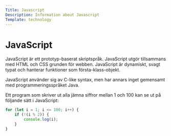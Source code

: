 ```yaml
---
Title: Javascript
Description: Information about Javascript
Template: technology
---
```



# JavaScript

JavaScript är ett prototyp-baserat skriptspråk. JavaScript utgör tillsammans med HTML och CSS grunden för webben. JavaScript är dynamiskt, svagt typat och hanterar funktioner som första-klass-objekt.

JavaScript använder sig av C-like syntax, men har annars inget gemensamt med programmeringsspråket Java.

Ett program som skriver ut alla jämna siffror mellan 1 och 100 kan se ut på följande sätt i JavaScript:

```javascript
for (let i = 1; i <= 100; i++) {
    if (!(i % 2)) {
        console.log(i);
    }
}
```
